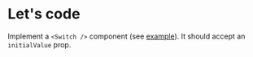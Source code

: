 # Let's code

Implement a `<Switch />` component (see [example](http://abpetkov.github.io/switchery/)).
It should accept an `initialValue` prop.
